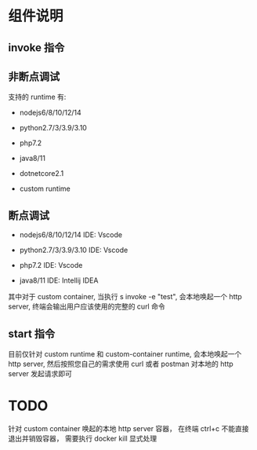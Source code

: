 # 组件说明

## invoke 指令

## 非断点调试

支持的 runtime 有:

- nodejs6/8/10/12/14

- python2.7/3/3.9/3.10

- php7.2

- java8/11

- dotnetcore2.1

- custom runtime

## 断点调试

- nodejs6/8/10/12/14 IDE: Vscode

- python2.7/3/3.9/3.10 IDE: Vscode

- php7.2 IDE: Vscode

- java8/11 IDE: Intellij IDEA

其中对于 custom container, 当执行 s invoke -e "test", 会本地唤起一个 http server, 终端会输出用户应该使用的完整的 curl 命令

## start 指令

目前仅针对 custom runtime 和 custom-container runtime, 会本地唤起一个 http server, 然后按照您自己的需求使用 curl 或者 postman 对本地的 http server 发起请求即可

# TODO

针对 custom container 唤起的本地 http server 容器， 在终端 ctrl+c 不能直接退出并销毁容器， 需要执行 docker kill 显式处理
